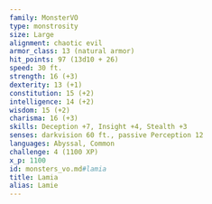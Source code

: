 ```yaml
---
family: MonsterVO
type: monstrosity
size: Large
alignment: chaotic evil
armor_class: 13 (natural armor)
hit_points: 97 (13d10 + 26)
speed: 30 ft.
strength: 16 (+3)
dexterity: 13 (+1)
constitution: 15 (+2)
intelligence: 14 (+2)
wisdom: 15 (+2)
charisma: 16 (+3)
skills: Deception +7, Insight +4, Stealth +3
senses: darkvision 60 ft., passive Perception 12
languages: Abyssal, Common
challenge: 4 (1100 XP)
x_p: 1100
id: monsters_vo.md#lamia
title: Lamia
alias: Lamie
---
```


